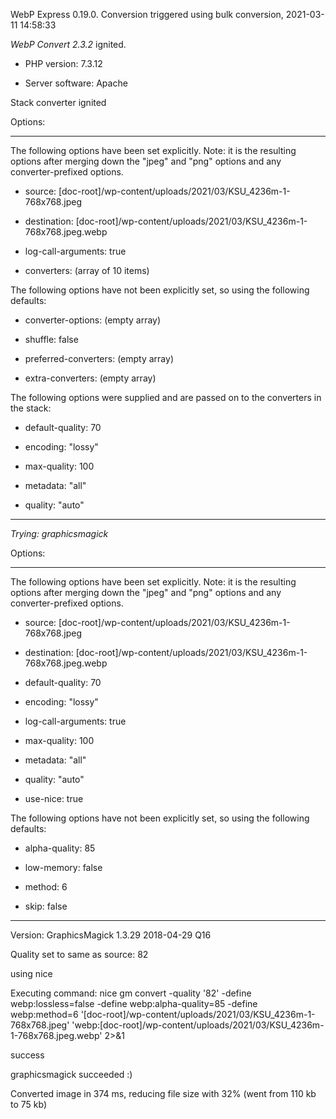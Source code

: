 WebP Express 0.19.0. Conversion triggered using bulk conversion, 2021-03-11 14:58:33

*WebP Convert 2.3.2*  ignited.
- PHP version: 7.3.12
- Server software: Apache

Stack converter ignited

Options:
------------
The following options have been set explicitly. Note: it is the resulting options after merging down the "jpeg" and "png" options and any converter-prefixed options.
- source: [doc-root]/wp-content/uploads/2021/03/KSU_4236m-1-768x768.jpeg
- destination: [doc-root]/wp-content/uploads/2021/03/KSU_4236m-1-768x768.jpeg.webp
- log-call-arguments: true
- converters: (array of 10 items)

The following options have not been explicitly set, so using the following defaults:
- converter-options: (empty array)
- shuffle: false
- preferred-converters: (empty array)
- extra-converters: (empty array)

The following options were supplied and are passed on to the converters in the stack:
- default-quality: 70
- encoding: "lossy"
- max-quality: 100
- metadata: "all"
- quality: "auto"
------------


*Trying: graphicsmagick* 

Options:
------------
The following options have been set explicitly. Note: it is the resulting options after merging down the "jpeg" and "png" options and any converter-prefixed options.
- source: [doc-root]/wp-content/uploads/2021/03/KSU_4236m-1-768x768.jpeg
- destination: [doc-root]/wp-content/uploads/2021/03/KSU_4236m-1-768x768.jpeg.webp
- default-quality: 70
- encoding: "lossy"
- log-call-arguments: true
- max-quality: 100
- metadata: "all"
- quality: "auto"
- use-nice: true

The following options have not been explicitly set, so using the following defaults:
- alpha-quality: 85
- low-memory: false
- method: 6
- skip: false
------------

Version: GraphicsMagick 1.3.29 2018-04-29 Q16 
Quality set to same as source: 82
using nice
Executing command: nice gm convert -quality '82' -define webp:lossless=false -define webp:alpha-quality=85 -define webp:method=6 '[doc-root]/wp-content/uploads/2021/03/KSU_4236m-1-768x768.jpeg' 'webp:[doc-root]/wp-content/uploads/2021/03/KSU_4236m-1-768x768.jpeg.webp' 2>&1
success
graphicsmagick succeeded :)

Converted image in 374 ms, reducing file size with 32% (went from 110 kb to 75 kb)
